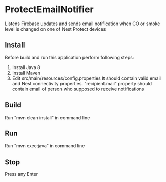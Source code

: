 # ProtectEmailNotifier
Listens Firebase updates and sends email notification when CO or smoke level is changed on one of Nest Protect devices

## Install
Before build and run this application perform following steps:
1. Install Java 8
2. Install Maven
3. Edit src/main/resources/config.properties It should contain valid email and Nest connectivity properties.
    "recipient.mail" property should contain email of person who supposed to receive notifications

## Build
Run "mvn clean install" in command line

## Run
Run "mvn exec:java" in command line

## Stop
Press any Enter